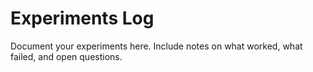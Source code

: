 # Experiments Log

Document your experiments here. Include notes on what worked, what failed, and open questions.
